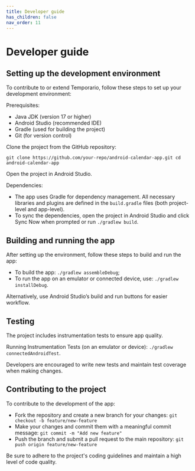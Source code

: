 ```yaml
---
title: Developer guide
has_children: false
nav_order: 11
---
```


# Developer guide

## Setting up the development environment

To contribute to or extend Temporario, follow these steps to set up your development environment:

Prerequisites:
- Java JDK (version 17 or higher)
- Android Studio (recommended IDE)
- Gradle (used for building the project)
- Git (for version control)

Clone the project from the GitHub repository:

`git clone https://github.com/your-repo/android-calendar-app.git
cd android-calendar-app`

Open the project in Android Studio.

Dependencies:
- The app uses Gradle for dependency management. All necessary libraries and plugins are defined in the `build.gradle` files (both project-level and app-level).
- To sync the dependencies, open the project in Android Studio and click Sync Now when prompted or run `./gradlew build`.

## Building and running the app

After setting up the environment, follow these steps to build and run the app:

- To build the app: `./gradlew assembleDebug`;
- To run the app on an emulator or connected device, use: `./gradlew installDebug`.

Alternatively, use Android Studio’s build and run buttons for easier workflow.

## Testing

The project includes instrumentation tests to ensure app quality.

Running Instrumentation Tests (on an emulator or device): `./gradlew connectedAndroidTest`.

Developers are encouraged to write new tests and maintain test coverage when making changes.

## Contributing to the project

To contribute to the development of the app:

- Fork the repository and create a new branch for your changes: `git checkout -b feature/new-feature`
- Make your changes and commit them with a meaningful commit message:
`git commit -m "Add new feature"`
- Push the branch and submit a pull request to the main repository: `git push origin feature/new-feature`

Be sure to adhere to the project's coding guidelines and maintain a high level of code quality.